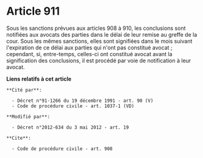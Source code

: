 # Article 911

Sous les sanctions prévues aux articles 908 à 910, les conclusions sont notifiées aux avocats des parties dans le délai de
leur remise au greffe de la cour. Sous les mêmes sanctions, elles sont signifiées dans le mois suivant l'expiration de ce
délai aux parties qui n'ont pas constitué avocat ; cependant, si, entre-temps, celles-ci ont constitué avocat avant la
signification des conclusions, il est procédé par voie de notification à leur avocat.

**Liens relatifs à cet article**

	**Cité par**:

	  - Décret n°91-1266 du 19 décembre 1991 - art. 90 (V)
	  - Code de procédure civile - art. 1037-1 (VD)

	**Modifié par**:

	  - Décret n°2012-634 du 3 mai 2012 - art. 19

	**Cite**:

	  - Code de procédure civile - art. 908
